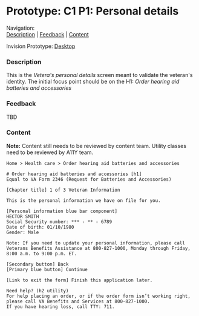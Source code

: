 # Prototype: C1 P1: Personal details 

Navigation: <br>
[Description](https://github.com/department-of-veterans-affairs/va.gov-team/blob/master/products/medical-device-tool/design/prototype-personal-details.md#description) | [Feedback](https://github.com/department-of-veterans-affairs/va.gov-team/blob/master/products/medical-device-tool/design/prototype-personal-details.md#feedback) | [Content](https://github.com/department-of-veterans-affairs/va.gov-team/blob/master/products/medical-device-tool/design/prototype-personal-details.md#content)

Invision Prototype: [Desktop](https://vsateams.invisionapp.com/share/2FVSYCEPT7E)

### Description 
This is the _Vetera's personal details_ screen meant to validate the veteran's identity. The initial focus point should be on the H1: _Order hearing aid batteries and accessories_

### Feedback 
TBD

### Content
**Note:** Content still needs to be reviewed by content team. Utility classes need to be reviewed by A11Y team. 

```
Home > Health care > Order hearing aid batteries and accessories

# Order hearing aid batteries and accessories [h1]
Equal to VA Form 2346 (Request for Batteries and Accessories)

[Chapter title] 1 of 3 Veteran Information

This is the personal information we have on file for you. 

[Personal information blue bar component]
HECTOR SMITH
Social Security number: *** - ** - 6789
Date of birth: 01/10/1980
Gender: Male 

Note: If you need to update your personal information, please call Veterans Benefits Assistance at 800-827-1000, Monday through Friday, 8:00 a.m. to 9:00 p.m. ET. 

[Secondary button] Back
[Primary blue button] Continue

[Link to exit the form] Finish this application later.

Need help? (h2 utility)
For help placing an order, or if the order form isn’t working right, please call VA Benefits and Services at 800-827-1000.
If you have hearing loss, call TTY: 711.
```
